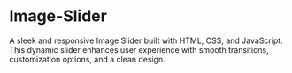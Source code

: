 # Image-Slider
A sleek and responsive Image Slider built with HTML, CSS, and JavaScript. This dynamic slider enhances user experience with smooth transitions, customization options, and a clean design.
